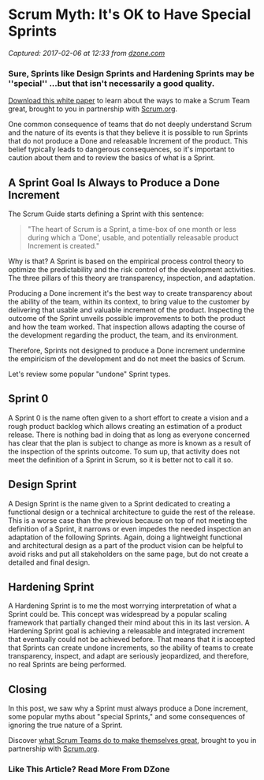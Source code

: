 # Scrum Myth: It's OK to Have Special Sprints

_Captured: 2017-02-06 at 12:33 from [dzone.com](https://dzone.com/articles/scrum-myths-it-is-ok-to-have-a-sprint-0-design-spr?oid=twitter&utm_content=bufferd2995&utm_medium=social&utm_source=twitter.com&utm_campaign=buffer)_

### Sure, Sprints like Design Sprints and Hardening Sprints may be ''special'' ...but that isn't necessarily a good quality.

[Download this white paper](https://dzone.com/go?i=150025&u=https%3A%2F%2Fwww.scrum.org%2FAbout%2FAll-Articles%2FarticleType%2FArticleView%2FarticleId%2F1029%2FCharacteristics-of-a-Great-Scrum-Team%3Futm_source%3DDZone%26utm_medium%3DArticle%26utm_campaign%3DGreatScrumTeam) to learn about the ways to make a Scrum Team great, brought to you in partnership with [Scrum.org](https://dzone.com/go?i=150025&u=https%3A%2F%2Fwww.scrum.org%2FAbout%2FAll-Articles%2FarticleType%2FArticleView%2FarticleId%2F1029%2FCharacteristics-of-a-Great-Scrum-Team%3Futm_source%3DDZone%26utm_medium%3DArticle%26utm_campaign%3DGreatScrumTeam).

One common consequence of teams that do not deeply understand Scrum and the nature of its events is that they believe it is possible to run Sprints that do not produce a Done and releasable Increment of the product. This belief typically leads to dangerous consequences, so it's important to caution about them and to review the basics of what is a Sprint.

## A Sprint Goal Is Always to Produce a Done Increment

The Scrum Guide starts defining a Sprint with this sentence:

> "The heart of Scrum is a Sprint, a time-box of one month or less during which a 'Done', usable, and potentially releasable product Increment is created."

Why is that? A Sprint is based on the empirical process control theory to optimize the predictability and the risk control of the development activities. The three pillars of this theory are transparency, inspection, and adaptation.

Producing a Done increment it's the best way to create transparency about the ability of the team, within its context, to bring value to the customer by delivering that usable and valuable increment of the product. Inspecting the outcome of the Sprint unveils possible improvements to both the product and how the team worked. That inspection allows adapting the course of the development regarding the product, the team, and its environment.

Therefore, Sprints not designed to produce a Done increment undermine the empiricism of the development and do not meet the basics of Scrum.

Let's review some popular "undone" Sprint types.

## Sprint 0

A Sprint 0 is the name often given to a short effort to create a vision and a rough product backlog which allows creating an estimation of a product release. There is nothing bad in doing that as long as everyone concerned has clear that the plan is subject to change as more is known as a result of the inspection of the sprints outcome. To sum up, that activity does not meet the definition of a Sprint in Scrum, so it is better not to call it so.

## Design Sprint

A Design Sprint is the name given to a Sprint dedicated to creating a functional design or a technical architecture to guide the rest of the release. This is a worse case than the previous because on top of not meeting the definition of a Sprint, it narrows or even impedes the needed inspection an adaptation of the following Sprints. Again, doing a lightweight functional and architectural design as a part of the product vision can be helpful to avoid risks and put all stakeholders on the same page, but do not create a detailed and final design.

## Hardening Sprint

A Hardening Sprint is to me the most worrying interpretation of what a Sprint could be. This concept was widespread by a popular scaling framework that partially changed their mind about this in its last version. A Hardening Sprint goal is achieving a releasable and integrated increment that eventually could not be achieved before. That means that it is accepted that Sprints can create undone increments, so the ability of teams to create transparency, inspect, and adapt are seriously jeopardized, and therefore, no real Sprints are being performed.

## Closing

In this post, we saw why a Sprint must always produce a Done increment, some popular myths about "special Sprints," and some consequences of ignoring the true nature of a Sprint.

Discover [what Scrum Teams do to make themselves great](https://dzone.com/go?i=150024&u=https%3A%2F%2Fwww.scrum.org%2FAbout%2FAll-Articles%2FarticleType%2FArticleView%2FarticleId%2F1029%2FCharacteristics-of-a-Great-Scrum-Team%3Futm_source%3DDZone%26utm_medium%3DArticle%26utm_campaign%3DGreatScrumTeam), brought to you in partnership with [Scrum.org](https://dzone.com/go?i=150024&u=https%3A%2F%2Fwww.scrum.org%2FAbout%2FAll-Articles%2FarticleType%2FArticleView%2FarticleId%2F1029%2FCharacteristics-of-a-Great-Scrum-Team%3Futm_source%3DDZone%26utm_medium%3DArticle%26utm_campaign%3DGreatScrumTeam).

### Like This Article? Read More From DZone
